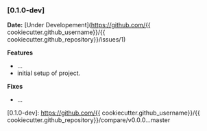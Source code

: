 ### [0.1.0-dev]

__Date:__ [Under Developement](https://github.com/{{ cookiecutter.github_username}}/{{ cookiecutter.github_repository}}/issues/1)

__Features__

- ...
- initial setup of project.

__Fixes__

- ...

[0.1.0-dev]: https://github.com/{{ cookiecutter.github_username}}/{{ cookiecutter.github_repository}}/compare/v0.0.0...master
